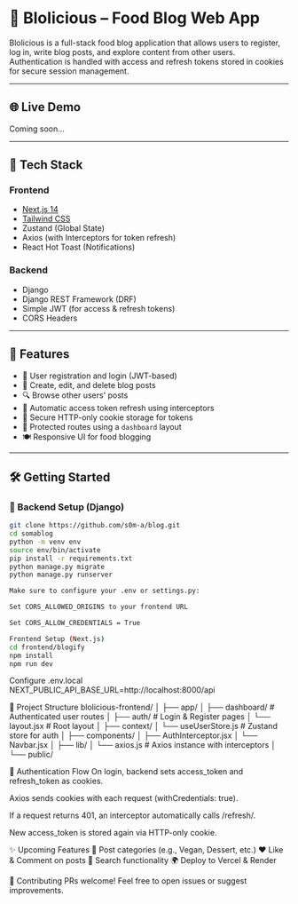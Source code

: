 # 🍲 Blolicious – Food Blog Web App

Blolicious is a full-stack food blog application that allows users to register, log in, write blog posts, and explore content from other users. Authentication is handled with access and refresh tokens stored in cookies for secure session management.

---

## 🌐 Live Demo

Coming soon…

---

## 🚀 Tech Stack

### Frontend
- [Next.js 14](https://nextjs.org/)
- [Tailwind CSS](https://tailwindcss.com/)
- Zustand (Global State)
- Axios (with Interceptors for token refresh)
- React Hot Toast (Notifications)

### Backend
- Django
- Django REST Framework (DRF)
- Simple JWT (for access & refresh tokens)
- CORS Headers

---

## 🔐 Features

- 🔑 User registration and login (JWT-based)
- 📄 Create, edit, and delete blog posts
- 🔍 Browse other users' posts
- 🔄 Automatic access token refresh using interceptors
- 🍪 Secure HTTP-only cookie storage for tokens
- 🧭 Protected routes using a `dashboard` layout
- 🍽️ Responsive UI for food blogging

---

## 🛠️ Getting Started

### 🔧 Backend Setup (Django)

```bash
git clone https://github.com/s0m-a/blog.git
cd somablog
python -m venv env
source env/bin/activate
pip install -r requirements.txt
python manage.py migrate
python manage.py runserver

Make sure to configure your .env or settings.py:

Set CORS_ALLOWED_ORIGINS to your frontend URL

Set CORS_ALLOW_CREDENTIALS = True

Frontend Setup (Next.js)
cd frontend/blogify
npm install
npm run dev
```

Configure .env.local
NEXT_PUBLIC_API_BASE_URL=http://localhost:8000/api

📁 Project Structure
blolicious-frontend/
│
├── app/
│   ├── dashboard/        # Authenticated user routes
│   ├── auth/             # Login & Register pages
│   └── layout.jsx        # Root layout
│
├── context/
│   └── useUserStore.js   # Zustand store for auth
│
├── components/
│   ├── AuthInterceptor.jsx
│   └── Navbar.jsx
│
├── lib/
│   └── axios.js          # Axios instance with interceptors
│
└── public/

🧪 Authentication Flow
On login, backend sets access_token and refresh_token as cookies.

Axios sends cookies with each request (withCredentials: true).

If a request returns 401, an interceptor automatically calls /refresh/.

New access_token is stored again via HTTP-only cookie.

✨ Upcoming Features
🍴 Post categories (e.g., Vegan, Dessert, etc.)
❤️ Like & Comment on posts
🔎 Search functionality
🌍 Deploy to Vercel & Render

🤝 Contributing
PRs welcome! Feel free to open issues or suggest improvements.












